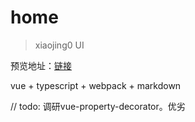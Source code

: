# home

> xiaojing0 UI

预览地址：[链接](http://www.xyyf.club)

vue + typescript + webpack + markdown

// todo: 调研vue-property-decorator。优劣
